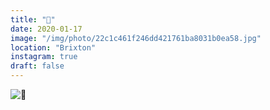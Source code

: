 ```yaml
---
title: "🍄"
date: 2020-01-17
image: "/img/photo/22c1c461f246dd421761ba8031b0ea58.jpg"
location: "Brixton"
instagram: true
draft: false
---
```


![🍄](/img/photo/22c1c461f246dd421761ba8031b0ea58.jpg)
